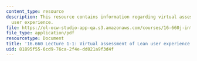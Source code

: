 ```yaml
---
content_type: resource
description: This resource contains information regarding virtual assessment of lean
  user experience.
file: https://ol-ocw-studio-app-qa.s3.amazonaws.com/courses/16-660j-introduction-to-lean-six-sigma-methods-january-iap-2012/81895f556cd976ca2f4edd021a9f3d4f_MIT16_660JIAP12_VALUEAsses.pdf
file_type: application/pdf
resourcetype: Document
title: '16.660 Lecture 1-1: Virtual assessment of Lean user experience'
uid: 81895f55-6cd9-76ca-2f4e-dd021a9f3d4f
---
```

